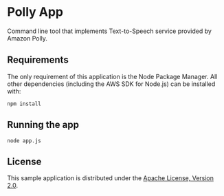 # Polly App

Command line tool that implements Text-to-Speech service provided by Amazon Polly.

## Requirements

The only requirement of this application is the Node Package Manager. All other
dependencies (including the AWS SDK for Node.js) can be installed with:

    npm install

## Running the app

    node app.js

## License

This sample application is distributed under the
[Apache License, Version 2.0](http://www.apache.org/licenses/LICENSE-2.0).

